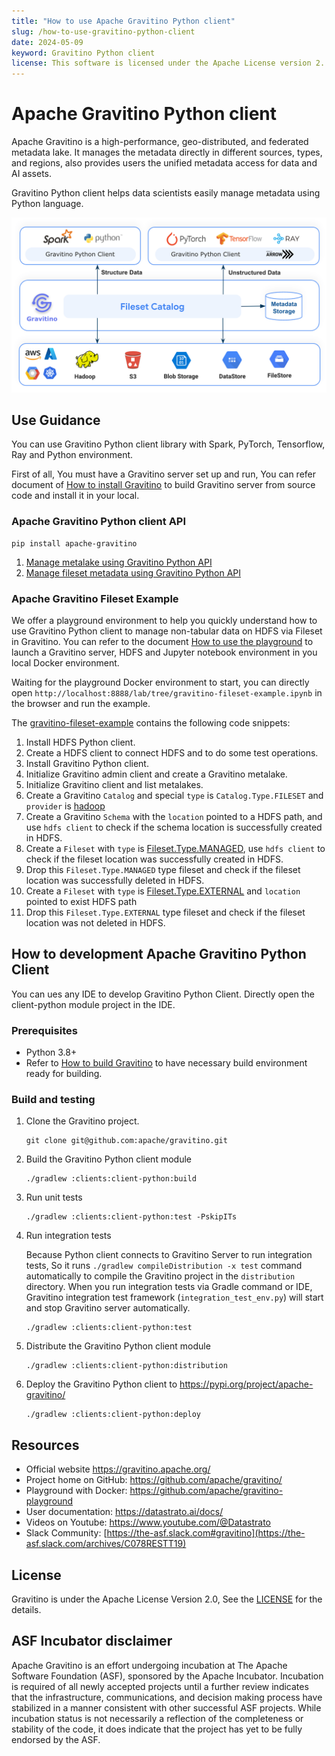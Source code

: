 ```yaml
---
title: "How to use Apache Gravitino Python client"
slug: /how-to-use-gravitino-python-client
date: 2024-05-09
keyword: Gravitino Python client
license: This software is licensed under the Apache License version 2.
---
```

# Apache Gravitino Python client

Apache Gravitino is a high-performance, geo-distributed, and federated metadata lake.
It manages the metadata directly in different sources, types, and regions, also provides users
the unified metadata access for data and AI assets.

Gravitino Python client helps data scientists easily manage metadata using Python language.

![gravitino-python-client-introduction](./assets/gravitino-python-client-introduction.png)

## Use Guidance

You can use Gravitino Python client library with Spark, PyTorch, Tensorflow, Ray and Python environment.

First of all, You must have a Gravitino server set up and run, You can refer document of
[How to install Gravitino](./how-to-install.md) to build Gravitino server from source code and
install it in your local.

### Apache Gravitino Python client API

```shell
pip install apache-gravitino
```

1. [Manage metalake using Gravitino Python API](./manage-metalake-using-gravitino.md?language=python)
2. [Manage fileset metadata using Gravitino Python API](./manage-fileset-metadata-using-gravitino.md?language=python)

### Apache Gravitino Fileset Example

We offer a playground environment to help you quickly understand how to use Gravitino Python
client to manage non-tabular data on HDFS via Fileset in Gravitino. You can refer to the
document [How to use the playground](./how-to-use-the-playground.md)
to launch a Gravitino server, HDFS and Jupyter notebook environment in you local Docker environment.

Waiting for the playground Docker environment to start, you can directly open
`http://localhost:8888/lab/tree/gravitino-fileset-example.ipynb` in the browser and run the example.

The [gravitino-fileset-example](https://github.com/apache/gravitino-playground/blob/main/init/jupyter/gravitino-fileset-example.ipynb)
contains the following code snippets:

1. Install HDFS Python client.
2. Create a HDFS client to connect HDFS and to do some test operations.
3. Install Gravitino Python client.
4. Initialize Gravitino admin client and create a Gravitino metalake.
5. Initialize Gravitino client and list metalakes.
6. Create a Gravitino `Catalog` and special `type` is `Catalog.Type.FILESET` and `provider` is
   [hadoop](./hadoop-catalog.md)
7. Create a Gravitino `Schema` with the `location` pointed to a HDFS path, and use `hdfs client` to
   check if the schema location is successfully created in HDFS.
8. Create a `Fileset` with `type` is [Fileset.Type.MANAGED](./manage-fileset-metadata-using-gravitino.md#fileset-operations),
   use `hdfs client` to check if the fileset location was successfully created in HDFS.
9. Drop this `Fileset.Type.MANAGED` type fileset and check if the fileset location was
   successfully deleted in HDFS.
10. Create a `Fileset` with `type` is [Fileset.Type.EXTERNAL](./manage-fileset-metadata-using-gravitino.md#fileset-operations)
    and `location` pointed to exist HDFS path
11. Drop this `Fileset.Type.EXTERNAL` type fileset and check if the fileset location was
    not deleted in HDFS.

## How to development Apache Gravitino Python Client

You can ues any IDE to develop Gravitino Python Client. Directly open the client-python module project in the IDE.

### Prerequisites

+ Python 3.8+
+ Refer to [How to build Gravitino](./how-to-build.md#prerequisites) to have necessary build
  environment ready for building.

### Build and testing

1. Clone the Gravitino project.

    ```shell
    git clone git@github.com:apache/gravitino.git
    ```

2. Build the Gravitino Python client module

    ```shell
    ./gradlew :clients:client-python:build
    ```

3. Run unit tests

    ```shell
    ./gradlew :clients:client-python:test -PskipITs
    ```

4. Run integration tests

   Because Python client connects to Gravitino Server to run integration tests,
   So it runs `./gradlew compileDistribution -x test` command automatically to compile the
   Gravitino project in the `distribution` directory. When you run integration tests via Gradle
   command or IDE, Gravitino integration test framework (`integration_test_env.py`)
   will start and stop Gravitino server automatically.

    ```shell
    ./gradlew :clients:client-python:test
    ```

5. Distribute the Gravitino Python client module

    ```shell
    ./gradlew :clients:client-python:distribution
    ```

6. Deploy the Gravitino Python client to https://pypi.org/project/apache-gravitino/

    ```shell
    ./gradlew :clients:client-python:deploy
    ```

## Resources

+ Official website https://gravitino.apache.org/
+ Project home on GitHub: https://github.com/apache/gravitino/
+ Playground with Docker: https://github.com/apache/gravitino-playground
+ User documentation: https://datastrato.ai/docs/
+ Videos on Youtube: https://www.youtube.com/@Datastrato
+ Slack Community: [https://the-asf.slack.com#gravitino](https://the-asf.slack.com/archives/C078RESTT19)

## License

Gravitino is under the Apache License Version 2.0, See the [LICENSE](https://github.com/apache/gravitino/blob/main/LICENSE) for the details.

## ASF Incubator disclaimer

Apache Gravitino is an effort undergoing incubation at The Apache Software Foundation (ASF), sponsored by the Apache Incubator. 
Incubation is required of all newly accepted projects until a further review indicates that the infrastructure, communications, 
and decision making process have stabilized in a manner consistent with other successful ASF projects. 
While incubation status is not necessarily a reflection of the completeness or stability of the code, 
it does indicate that the project has yet to be fully endorsed by the ASF.
